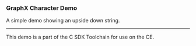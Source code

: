 ### GraphX Character Demo

A simple demo showing an upside down string.

---

This demo is a part of the C SDK Toolchain for use on the CE.

